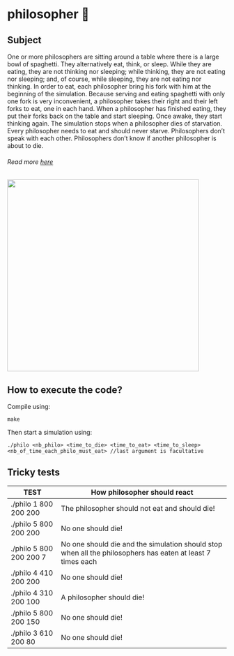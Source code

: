 # philosopher 👥
## Subject
One or more philosophers are sitting around a table where there is a large bowl of spaghetti. They alternatively eat, think, or sleep. While they are eating, they are not thinking nor sleeping; while thinking, they are not eating nor sleeping; and, of course, while sleeping, they are not eating nor thinking. In order to eat, each philosopher bring his fork with him at the beginning of the simulation. Because serving and eating spaghetti with only one fork is very inconvenient, a
philosopher takes their right and their left forks to eat, one in each hand. When a philosopher has finished eating, they put their forks back on the table and start sleeping. Once awake, they start thinking again. The simulation stops when a philosopher dies of starvation. Every philosopher needs to eat and should never starve. Philosophers don’t speak with each other. Philosophers don’t know if another philosopher is about to die.

###### Read more [here](https://cdn.intra.42.fr/pdf/pdf/41343/en.subject.pdf)

<p align="left"> <img width="440" height="440" src="https://github.com/ethan0905/philosopher/blob/master/dinning_philosophers" </p>

## How to execute the code?
Compile using:
```
make
```
Then start a simulation using:
```
./philo <nb_philo> <time_to_die> <time_to_eat> <time_to_sleep> <nb_of_time_each_philo_must_eat> //last argument is facultative
```

## Tricky tests
| TEST | How philosopher should react |
| ------------- | ------------- |
| ./philo 1 800 200 200 | The philosopher should not eat and should die! |
| ./philo 5 800 200 200  | No one should die! |
| ./philo 5 800 200 200 7 | No one should die and the simulation should stop when all the philosophers has eaten at least 7 times each |
| ./philo 4 410 200 200 | No one should die! |
| ./philo 4 310 200 100  | A philosopher should die! |
| ./philo 5 800 200 150  | No one should die! |
| ./philo 3 610 200 80  | No one should die! |
